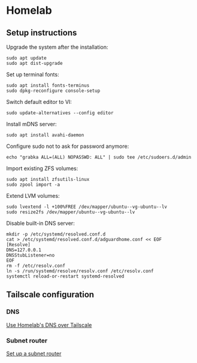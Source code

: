 # Homelab

## Setup instructions
Upgrade the system after the installation:
```
sudo apt update
sudo apt dist-upgrade
```

Set up terminal fonts:
```
sudo apt install fonts-terminus
sudo dpkg-reconfigure console-setup
```

Switch default editor to VI:
```
sudo update-alternatives --config editor
```

Install mDNS server:
```
sudo apt install avahi-daemon
```

Configure sudo not to ask for password anymore:
```
echo "grabka ALL=(ALL) NOPASSWD: ALL" | sudo tee /etc/sudoers.d/admin
```

Import existing ZFS volumes:
```
sudo apt install zfsutils-linux
sudo zpool import -a
```

Extend LVM volumes:
```
sudo lvextend -l +100%FREE /dev/mapper/ubuntu--vg-ubuntu--lv
sudo resize2fs /dev/mapper/ubuntu--vg-ubuntu--lv
```

Disable built-in DNS server:
```
mkdir -p /etc/systemd/resolved.conf.d
cat > /etc/systemd/resolved.conf.d/adguardhome.conf << EOF
[Resolve]
DNS=127.0.0.1
DNSStubListener=no
EOF
rm -f /etc/resolv.conf
ln -s /run/systemd/resolve/resolv.conf /etc/resolv.conf
systemctl reload-or-restart systemd-resolved
```



## Tailscale configuration
### DNS
[Use Homelab's DNS over Tailscale](https://tailscale.com/kb/1114/pi-hole)
### Subnet router
[Set up a subnet router](https://tailscale.com/kb/1019/subnets)